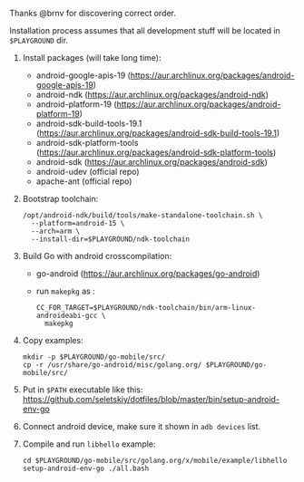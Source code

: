 Thanks @brnv for discovering correct order.

Installation process assumes that all development stuff will be located in
`$PLAYGROUND` dir.

1. Install packages (will take long time):

   * android-google-apis-19 (https://aur.archlinux.org/packages/android-google-apis-19)
   * android-ndk (https://aur.archlinux.org/packages/android-ndk)
   * android-platform-19 (https://aur.archlinux.org/packages/android-platform-19)
   * android-sdk-build-tools-19.1 (https://aur.archlinux.org/packages/android-sdk-build-tools-19.1)
   * android-sdk-platform-tools (https://aur.archlinux.org/packages/android-sdk-platform-tools)
   * android-sdk (https://aur.archlinux.org/packages/android-sdk)
   * android-udev (official repo)
   * apache-ant (official repo)

2. Bootstrap toolchain:

   ```
   /opt/android-ndk/build/tools/make-standalone-toolchain.sh \
     --platform=android-15 \
     --arch=arm \
     --install-dir=$PLAYGROUND/ndk-toolchain
   ```

3. Build Go with android crosscompilation:

   * go-android (https://aur.archlinux.org/packages/go-android)
   * run `makepkg` as :

     ```
     CC_FOR_TARGET=$PLAYGROUND/ndk-toolchain/bin/arm-linux-androideabi-gcc \
       makepkg
     ```

4. Copy examples:

   ```
   mkdir -p $PLAYGROUND/go-mobile/src/
   cp -r /usr/share/go-android/misc/golang.org/ $PLAYGROUND/go-mobile/src/
   ```

5. Put in `$PATH` executable like this:
   https://github.com/seletskiy/dotfiles/blob/master/bin/setup-android-env-go

6. Connect android device, make sure it shown in `adb devices` list.

7. Compile and run `libhello` example:

   ```
   cd $PLAYGROUND/go-mobile/src/golang.org/x/mobile/example/libhello
   setup-android-env-go ./all.bash
   ```
